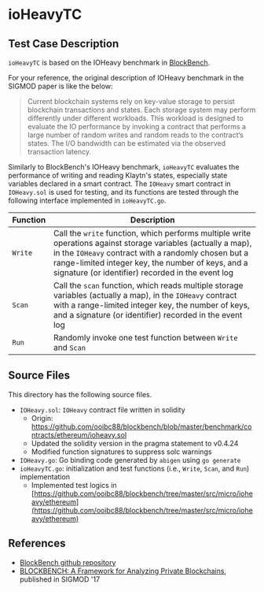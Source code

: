 # ioHeavyTC

## Test Case Description

`ioHeavyTC` is based on the IOHeavy benchmark in
[BlockBench](https://github.com/ooibc88/blockbench).

For your reference, the original description of IOHeavy benchmark in the SIGMOD
paper is like the below:
> Current blockchain systems rely on key-value storage to persist blockchain
> transactions and states. Each storage system may perform differently under
> different workloads. This workload is designed to evaluate the IO performance
> by invoking a contract that performs a large number of random writes and
> random reads to the contract’s states. The I/O bandwidth can be estimated via
> the observed transaction latency.

Similarly to BlockBench's IOHeavy benchmark, `ioHeavyTC` evaluates the
performance of writing and reading Klaytn's states, especially state variables
declared in a smart contract.  The `IOHeavy` smart contract in `IOHeavy.sol` is
used for testing, and its functions are tested through the following interface
implemented in `ioHeavyTC.go`.

| Function | Description |
| -------- | ----------- |
| `Write` | Call the `write` function, which performs multiple write operations against storage variables (actually a map), in the `IOHeavy` contract with a randomly chosen but a range-limited integer key, the number of keys, and a signature (or identifier) recorded in the event log |
| `Scan` | Call the `scan` function, which reads multiple storage variables (actually a map), in the `IOHeavy` contract with a range-limited integer key, the number of keys, and a signature (or identifier) recorded in the event log |
| `Run` | Randomly invoke one test function between `Write` and `Scan` |


## Source Files

This directory has the following source files.

- `IOHeavy.sol`: `IOHeavy` contract file written in solidity
   - Origin: https://github.com/ooibc88/blockbench/blob/master/benchmark/contracts/ethereum/ioheavy.sol
   - Updated the solidity version in the pragma statement to v0.4.24
   - Modified function signatures to suppress solc warnings
- `IOHeavy.go`: Go binding code generated by `abigen` using `go generate`
- `ioHeavyTC.go`: initialization and test functions (i.e., `Write`, `Scan`, and `Run`) implementation
   - Implemented test logics in [https://github.com/ooibc88/blockbench/tree/master/src/micro/ioheavy/ethereum](https://github.com/ooibc88/blockbench/tree/master/src/micro/ioheavy/ethereum)


## References

- [BlockBench github repository](https://github.com/ooibc88/blockbench)
- [BLOCKBENCH: A Framework for Analyzing Private Blockchains](https://dl.acm.org/citation.cfm?id=3064033), published in SIGMOD '17
